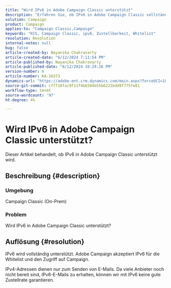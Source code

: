 ```yaml
---
title: "Wird IPv6 in Adobe Campaign Classic unterstützt"
description: "Erfahren Sie, ob IPv6 in Adobe Campaign Classic vollständig unterstützt wird."
solution: Campaign
product: Campaign
applies-to: "Campaign Classic,Campaign"
keywords: "KCS, Campaign Classic, ipv6, Zustellbarkeit, Whitelist"
resolution: Resolution
internal-notes: null
bug: false
article-created-by: Nayanika Chakravarty
article-created-date: "6/12/2024 7:11:54 PM"
article-published-by: Nayanika Chakravarty
article-published-date: "6/12/2024 10:24:26 PM"
version-number: 6
article-number: KA-16373
dynamics-url: "https://adobe-ent.crm.dynamics.com/main.aspx?forceUCI=1&pagetype=entityrecord&etn=knowledgearticle&id=9c419b9e-ef28-ef11-840a-000d3a3764e0"
source-git-commit: cfff10fac9f11f4b6504b55b6221bdd9f775fe81
workflow-type: tm+mt
source-wordcount: '97'
ht-degree: 4%

---
```


# Wird IPv6 in Adobe Campaign Classic unterstützt?


Dieser Artikel behandelt, ob IPv6 in Adobe Campaign Classic unterstützt wird.

## Beschreibung {#description}


### Umgebung

Campaign Classic (On-Prem)

### Problem

Wird IPv6 in Adobe Campaign Classic unterstützt?


## Auflösung {#resolution}


IPv6 wird vollständig unterstützt. Adobe Campaign akzeptiert IPv6 für die Whitelist und den Zugriff auf Campaign.

IPv4-Adressen dienen nur zum Senden von E-Mails. Da viele Anbieter noch nicht bereit sind, IPv6-E-Mails zu erhalten, können wir mit IPv6 keine gute Zustellrate garantieren.
